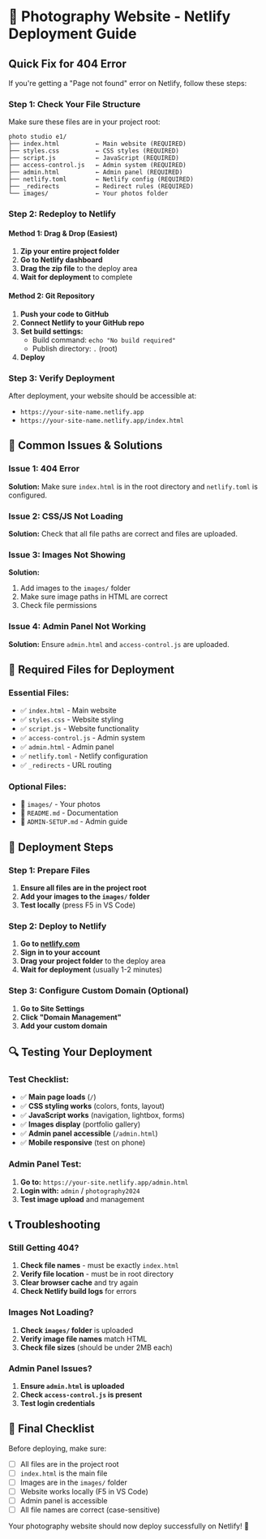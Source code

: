 # 🚀 Photography Website - Netlify Deployment Guide

## **Quick Fix for 404 Error**

If you're getting a "Page not found" error on Netlify, follow these steps:

### **Step 1: Check Your File Structure**
Make sure these files are in your project root:
```
photo studio e1/
├── index.html          ← Main website (REQUIRED)
├── styles.css          ← CSS styles (REQUIRED)
├── script.js           ← JavaScript (REQUIRED)
├── access-control.js   ← Admin system (REQUIRED)
├── admin.html          ← Admin panel (REQUIRED)
├── netlify.toml        ← Netlify config (REQUIRED)
├── _redirects          ← Redirect rules (REQUIRED)
└── images/             ← Your photos folder
```

### **Step 2: Redeploy to Netlify**

#### **Method 1: Drag & Drop (Easiest)**
1. **Zip your entire project folder**
2. **Go to Netlify dashboard**
3. **Drag the zip file** to the deploy area
4. **Wait for deployment** to complete

#### **Method 2: Git Repository**
1. **Push your code to GitHub**
2. **Connect Netlify to your GitHub repo**
3. **Set build settings:**
   - Build command: `echo "No build required"`
   - Publish directory: `.` (root)
4. **Deploy**

### **Step 3: Verify Deployment**
After deployment, your website should be accessible at:
- `https://your-site-name.netlify.app`
- `https://your-site-name.netlify.app/index.html`

## **🔧 Common Issues & Solutions**

### **Issue 1: 404 Error**
**Solution:** Make sure `index.html` is in the root directory and `netlify.toml` is configured.

### **Issue 2: CSS/JS Not Loading**
**Solution:** Check that all file paths are correct and files are uploaded.

### **Issue 3: Images Not Showing**
**Solution:** 
1. Add images to the `images/` folder
2. Make sure image paths in HTML are correct
3. Check file permissions

### **Issue 4: Admin Panel Not Working**
**Solution:** Ensure `admin.html` and `access-control.js` are uploaded.

## **📁 Required Files for Deployment**

### **Essential Files:**
- ✅ `index.html` - Main website
- ✅ `styles.css` - Website styling
- ✅ `script.js` - Website functionality
- ✅ `access-control.js` - Admin system
- ✅ `admin.html` - Admin panel
- ✅ `netlify.toml` - Netlify configuration
- ✅ `_redirects` - URL routing

### **Optional Files:**
- 📁 `images/` - Your photos
- 📄 `README.md` - Documentation
- 📄 `ADMIN-SETUP.md` - Admin guide

## **🚀 Deployment Steps**

### **Step 1: Prepare Files**
1. **Ensure all files are in the project root**
2. **Add your images to the `images/` folder**
3. **Test locally** (press F5 in VS Code)

### **Step 2: Deploy to Netlify**
1. **Go to [netlify.com](https://netlify.com)**
2. **Sign in to your account**
3. **Drag your project folder** to the deploy area
4. **Wait for deployment** (usually 1-2 minutes)

### **Step 3: Configure Custom Domain (Optional)**
1. **Go to Site Settings**
2. **Click "Domain Management"**
3. **Add your custom domain**

## **🔍 Testing Your Deployment**

### **Test Checklist:**
- ✅ **Main page loads** (`/`)
- ✅ **CSS styling works** (colors, fonts, layout)
- ✅ **JavaScript works** (navigation, lightbox, forms)
- ✅ **Images display** (portfolio gallery)
- ✅ **Admin panel accessible** (`/admin.html`)
- ✅ **Mobile responsive** (test on phone)

### **Admin Panel Test:**
1. **Go to:** `https://your-site.netlify.app/admin.html`
2. **Login with:** `admin` / `photography2024`
3. **Test image upload** and management

## **📞 Troubleshooting**

### **Still Getting 404?**
1. **Check file names** - must be exactly `index.html`
2. **Verify file location** - must be in root directory
3. **Clear browser cache** and try again
4. **Check Netlify build logs** for errors

### **Images Not Loading?**
1. **Check `images/` folder** is uploaded
2. **Verify image file names** match HTML
3. **Check file sizes** (should be under 2MB each)

### **Admin Panel Issues?**
1. **Ensure `admin.html` is uploaded**
2. **Check `access-control.js` is present**
3. **Test login credentials**

## **🎯 Final Checklist**

Before deploying, make sure:
- [ ] All files are in the project root
- [ ] `index.html` is the main file
- [ ] Images are in the `images/` folder
- [ ] Website works locally (F5 in VS Code)
- [ ] Admin panel is accessible
- [ ] All file names are correct (case-sensitive)

Your photography website should now deploy successfully on Netlify! 🎉
